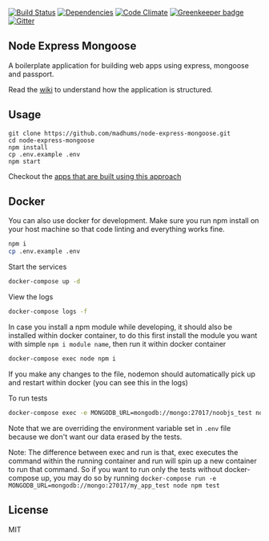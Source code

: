[![Build Status](https://img.shields.io/travis/madhums/node-express-mongoose/master.svg?style=flat)](https://travis-ci.org/madhums/node-express-mongoose)
[![Dependencies](https://img.shields.io/david/madhums/node-express-mongoose.svg?style=flat)](https://david-dm.org/madhums/node-express-mongoose)
[![Code Climate](https://codeclimate.com/github/codeclimate/codeclimate/badges/gpa.svg)](https://codeclimate.com/github/madhums/node-express-mongoose)
[![Greenkeeper badge](https://badges.greenkeeper.io/madhums/node-express-mongoose.svg)](https://greenkeeper.io/)
[![Gitter](https://badges.gitter.im/Join%20Chat.svg)](https://gitter.im/madhums/node-express-mongoose?utm_source=badge&utm_medium=badge&utm_campaign=pr-badge)

## Node Express Mongoose

A boilerplate application for building web apps using express, mongoose and passport.

Read the [wiki](https://github.com/madhums/node-express-mongoose/wiki) to understand how the application is structured.

## Usage

    git clone https://github.com/madhums/node-express-mongoose.git
    cd node-express-mongoose
    npm install
    cp .env.example .env
    npm start

Checkout the [apps that are built using this approach](https://github.com/madhums/node-express-mongoose/wiki/Apps-built-using-this-approach)

## Docker

You can also use docker for development. Make sure you run npm install on your host machine so that code linting and everything works fine.

```sh
npm i
cp .env.example .env
```

Start the services

```sh
docker-compose up -d
```

View the logs

```sh
docker-compose logs -f
```

In case you install a npm module while developing, it should also be installed within docker container, to do this first install the module you want with simple `npm i module name`, then run it within docker container

```sh
docker-compose exec node npm i
```

If you make any changes to the file, nodemon should automatically pick up and restart within docker (you can see this in the logs)

To run tests

```sh
docker-compose exec -e MONGODB_URL=mongodb://mongo:27017/noobjs_test node npm test
```

Note that we are overriding the environment variable set in `.env` file because we don't want our data erased by the tests.

Note: The difference between exec and run is that, exec executes the command within the running container and run will spin up a new container to run that command. So if you want to run only the tests without docker-compose up, you may do so by running `docker-compose run -e MONGODB_URL=mongodb://mongo:27017/my_app_test node npm test`

## License

MIT
